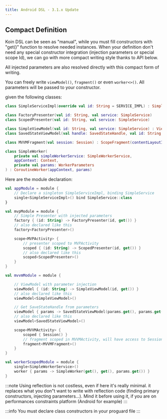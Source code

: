 ```yaml
---
title: Android DSL - 3.1.x Update
---
```


## Compact Definition

Koin DSL can be seen as "manual", while you must fill constructors with "get()" function to resolve needed instances. When your definition don't need any special constructor integration (injection parameters or special scope Id), we can go with more compact writing style thanks to API below.

All injected parameters are also resolved directly with this compact form of writing.

You can freely write `viewModel()`, `fragment()` or even `worker<>()`. All parameters will be passed to your constructor.

given the following classes:

```kotlin
class SimpleServiceImpl(override val id: String = SERVICE_IMPL) : SimpleService

class FactoryPresenter(val id: String, val service: SimpleService)
class ScopedPresenter(val id: String, val service: SimpleService)

class SimpleViewModel(val id: String, val service: SimpleService) : ViewModel()
class SavedStateViewModel(val handle: SavedStateHandle, val id: String, val service: SimpleService) : ViewModel()

class MVVMFragment(val session: Session) : ScopeFragment(contentLayoutId = R.layout.mvvm_fragment)

class SimpleWorker(
    private val simpleWorkerService: SimpleWorkerService,
    appContext: Context,
    private val params: WorkerParameters
) : CoroutineWorker(appContext, params)
```

Here are the module declaration:

```kotlin
val appModule = module {
    // Declare a singleton SimpleServiceImpl, binding SimpleService
    single<SimpleServiceImpl>() bind SimpleService::class
}

val mvpModule = module {
    // Simple Presenter with injected parameters
    factory { (id: String) -> FactoryPresenter(id, get()) }
    // also declared like this
    factory<FactoryPresenter>()

    scope<MVPActivity> {
        // presenter scoped to MVPActivity
        scoped { (id: String) -> ScopedPresenter(id, get()) }
        // also declared like this
        scoped<ScopedPresenter>()
    }
}

val mvvmModule = module {

    // ViewModel with parameter injection
    viewModel { (id: String) -> SimpleViewModel(id, get()) }
    // also declared like this
    viewModel<SimpleViewModel>()

    // Get SaveStateHandle from parameters
    viewModel { params -> SavedStateViewModel(params.get(), params.get(), get()) }
    // also declared like this
    viewModel<SavedStateViewModel>()

    scope<MVVMActivity> {
        scoped { Session() }
        // fragment scoped in MVVMActivity, will have access to Session
        fragment<MVVMFragment>()
    }
}

val workerScopedModule = module {
    single<SimpleWorkerService>()
    worker { params -> SimpleWorker(get(), get(), params.get()) }
}
```

:::note
 Using reflection is not costless, even if here it's really minimal. it replaces what you don"t want to write with reflection code (finding primary constructors, injecting parameters...). Mind it before using it, if you are on performances constraints platform (Android for example)
:::

:::info
 You must declare class constructors in your proguard file
:::
